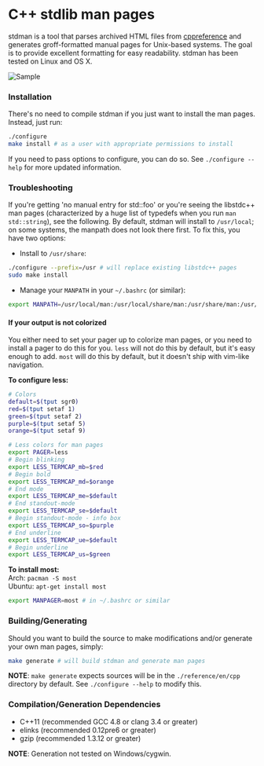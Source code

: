 C++ stdlib man pages
======
stdman is a tool that parses archived HTML files from [cppreference](http://cppreference.com) and generates groff-formatted manual pages for Unix-based systems. The goal is to provide excellent formatting for easy readability. stdman has been tested on Linux and OS X.

![Sample](res/sample.gif)

### Installation
There's no need to compile stdman if you just want to install the man pages. Instead, just run:
```bash
./configure
make install # as a user with appropriate permissions to install
```
If you need to pass options to configure, you can do so. See `./configure --help` for more updated information.  

### Troubleshooting
If you're getting 'no manual entry for std::foo' or you're seeing the libstdc++ man pages (characterized by a huge list of typedefs when you run `man std::string`), see the following. By default, stdman will install to `/usr/local`; on some systems, the manpath does not look there first. To fix this, you have two options:  
* Install to `/usr/share`:
```bash
./configure --prefix=/usr # will replace existing libstdc++ pages
sudo make install
```
* Manage your `MANPATH` in your `~/.bashrc` (or similar):
```bash
export MANPATH=/usr/local/man:/usr/local/share/man:/usr/share/man:/usr/man
```

#### If your output is not colorized
You either need to set your pager up to colorize man pages, or you need to install a pager to do this for you. `less` will not do this by default, but it's easy enough to add. `most` will do this by default, but it doesn't ship with vim-like navigation.

**To configure less:**
```bash
# Colors
default=$(tput sgr0)
red=$(tput setaf 1)
green=$(tput setaf 2)
purple=$(tput setaf 5)
orange=$(tput setaf 9)

# Less colors for man pages
export PAGER=less
# Begin blinking
export LESS_TERMCAP_mb=$red
# Begin bold
export LESS_TERMCAP_md=$orange
# End mode
export LESS_TERMCAP_me=$default
# End standout-mode
export LESS_TERMCAP_se=$default
# Begin standout-mode - info box
export LESS_TERMCAP_so=$purple
# End underline
export LESS_TERMCAP_ue=$default
# Begin underline
export LESS_TERMCAP_us=$green
```

**To install most:**  
Arch: `pacman -S most`  
Ubuntu: `apt-get install most`
```bash
export MANPAGER=most # in ~/.bashrc or similar
```

### Building/Generating
Should you want to build the source to make modifications and/or generate your own man pages, simply:
```bash
make generate # will build stdman and generate man pages
```
**NOTE**: `make generate` expects sources will be in the `./reference/en/cpp` directory by default. See `./configure --help` to modify this.

### Compilation/Generation Dependencies
* C++11 (recommended GCC 4.8 or clang 3.4 or greater)
* elinks (recommended 0.12pre6 or greater)
* gzip (recommended 1.3.12 or greater)

**NOTE**: Generation not tested on Windows/cygwin.

